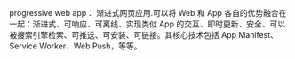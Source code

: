 progressive web app： 渐进式网页应用.可以将 Web 和 App 各自的优势融合在一起：渐进式、可响应、可离线、实现类似 App 的交互、即时更新、安全、可以被搜索引擎检索、可推送、可安装、可链接。其核心技术包括 App Manifest、Service Worker、Web Push，等等。

